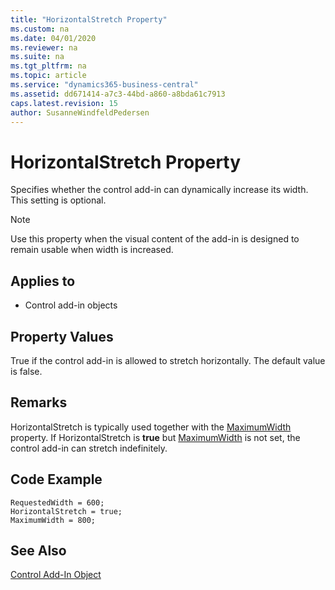 ```yaml
---
title: "HorizontalStretch Property"
ms.custom: na
ms.date: 04/01/2020
ms.reviewer: na
ms.suite: na
ms.tgt_pltfrm: na
ms.topic: article
ms.service: "dynamics365-business-central"
ms.assetid: dd671414-a7c3-44bd-a860-a8bda61c7913
caps.latest.revision: 15
author: SusanneWindfeldPedersen
---
```


 

# HorizontalStretch Property

Specifies whether the control add-in can dynamically increase its width. This setting is optional.

> [!NOTE]
> Use this property when the visual content of the add-in is designed to remain usable when width is increased. 

## Applies to 
- Control add-in objects

## Property Values
True if the control add-in is allowed to stretch horizontally. The default value is false.

## Remarks
HorizontalStretch is typically used together with the [MaximumWidth](devenv-maximumwidth-property.md) property. If HorizontalStretch is **true** but [MaximumWidth](devenv-maximumwidth-property.md) is not set, the control add-in can stretch indefinitely.

## Code Example
```
RequestedWidth = 600;
HorizontalStretch = true;
MaximumWidth = 800;

```
## See Also  
[Control Add-In Object](../devenv-control-addin-object.md)   
 